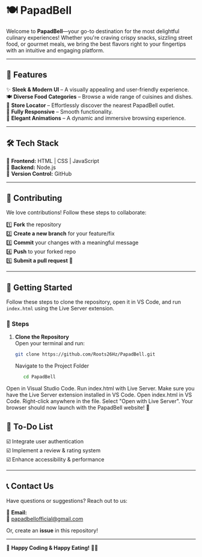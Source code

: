 # 🍽 **PapadBell**  

Welcome to **PapadBell**—your go-to destination for the most delightful culinary experiences! Whether you're craving crispy snacks, sizzling street food, or gourmet meals, we bring the best flavors right to your fingertips with an intuitive and engaging platform.  

---

## 🚀 **Features**  

✨ **Sleek & Modern UI** – A visually appealing and user-friendly experience.  
🍽 **Diverse Food Categories** – Browse a wide range of cuisines and dishes.    
📍 **Store Locator** – Effortlessly discover the nearest PapadBell outlet.  
📱 **Fully Responsive** – Smooth functionality.  
🎨 **Elegant Animations** – A dynamic and immersive browsing experience.  

---

## 🛠 **Tech Stack**  

🔹 **Frontend:** HTML | CSS | JavaScript  
🔹 **Backend:** Node.js  
🔹 **Version Control:** GitHub  

---

## 📜 **Contributing**  

We love contributions! Follow these steps to collaborate:  

1️⃣ **Fork** the repository  
2️⃣ **Create a new branch** for your feature/fix  
3️⃣ **Commit** your changes with a meaningful message  
4️⃣ **Push** to your forked repo  
5️⃣ **Submit a pull request** 🚀  

---
## 🚀 Getting Started  

Follow these steps to clone the repository, open it in VS Code, and run `index.html` using the Live Server extension.  

### 📌 Steps  

1. **Clone the Repository**  
   Open your terminal and run:  

   ```sh
   git clone https://github.com/Roots26Hz/PapadBell.git
   ```
   Navigate to the Project Folder
   ```sh
      cd PapadBell

Open in Visual Studio Code.
Run index.html with Live Server.
Make sure you have the Live Server extension installed in VS Code.
Open index.html in VS Code.
Right-click anywhere in the file.
Select "Open with Live Server".
Your browser should now launch with the PapadBell website! 🎉

## 📌 **To-Do List**  

☑️ Integrate user authentication  
☑️ Implement a review & rating system  
☑️ Enhance accessibility & performance  

---

## 📞 **Contact Us**  

Have questions or suggestions? Reach out to us:  

📧 **Email:**  
📩 papadbellofficial@gmail.com

Or, create an **issue** in this repository!  

---

🎉 **Happy Coding & Happy Eating!** 🍕🍔  

